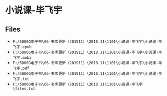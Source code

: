 # 小说课-毕飞宇

## Files

- `F:/5000G电子书\06-书库更新（201911）\2018.11\1101\小说课-毕飞宇\小说课-毕飞宇.epub`
- `F:/5000G电子书\06-书库更新（201911）\2018.11\1101\小说课-毕飞宇\小说课-毕飞宇.mobi`
- `F:/5000G电子书\06-书库更新（201911）\2018.11\1101\小说课-毕飞宇\小说课-毕飞宇.pdf`
- `F:/5000G电子书\06-书库更新（201911）\2018.11\1101\小说课-毕飞宇\小说课-毕飞宇.txt`
- `F:/5000G电子书\06-书库更新（201911）\2018.11\1101\小说课-毕飞宇\files.txt`
